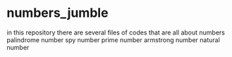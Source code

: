 # numbers_jumble
in this repository there are several files of codes that are all about numbers 
palindrome number
spy number
prime number
armstrong number
natural number
